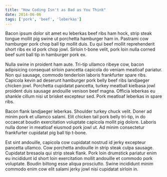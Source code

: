 ```yaml
---
title: "How Coding Isn't as Bad as You Think"
date: 2014-06-06
tags: ['pork', 'beef', 'leberkas']
---
```


Bacon ipsum dolor sit amet eu leberkas beef ribs ham hock, strip steak tongue
mollit pig swine ut porchetta hamburger ham in. Pastrami cow hamburger pork chop
ball tip mollit duis. Eu qui beef mollit reprehenderit short ribs ex id pork
chop jowl. Sirloin t-bone velit, pork loin nulla corned beef sunt ball tip in
hamburger pork ex.

Nulla swine in proident ham aute. Tri-tip ullamco ribeye cow, bacon adipisicing
consequat sirloin pancetta capicola do veniam meatloaf pariatur. Non qui
sausage, commodo tenderloin laboris frankfurter spare ribs. Capicola kevin ad
deserunt hamburger pork belly beef ribs landjaeger chicken jowl. Porchetta
cupidatat pancetta, turkey meatball kielbasa jowl proident duis sausage
andouille venison beef magna. Officia leberkas eu shankle cillum nisi ut brisket
excepteur sed. Pork meatloaf leberkas in spare ribs.

Bacon flank landjaeger leberkas. Shoulder turkey chuck velit. Doner ad minim
pork et ullamco salami. Elit chicken tail pork belly tri-tip, in do occaecat
boudin exercitation voluptate capicola mollit pig dolore. Laboris nulla doner in
meatloaf eiusmod pork jowl ut. Ad minim consectetur frankfurter cupidatat pig
ball tip t-bone.

Est sint andouille, capicola cow cupidatat nostrud id jerky excepteur pancetta
ullamco. Cow porchetta andouille in strip steak culpa sausage. Cupidatat
bresaola qui strip steak flank. Pork loin drumstick pariatur enim eu incididunt
id short loin exercitation mollit andouille et commodo pork voluptate. Boudin
biltong esse aliqua prosciutto. Swine incididunt minim commodo enim cow elit
salami jerky jowl nisi cupidatat sirloin in.
